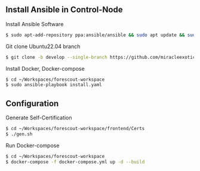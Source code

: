 ## Install Ansible in Control-Node

Install Ansible Software

```sh
$ sudo apt-add-repository ppa:ansible/ansible && sudo apt update && sudo apt install ansible && ansible --version
```

Git clone Ubuntu22.04 branch

```sh
$ git clone -b develop --single-branch https://github.com/miracleexotic/Workspaces.git
```

Install Docker, Docker-compose

```sh
$ cd ~/Workspaces/forescout-workspace
$ sudo ansible-playbook install.yaml
```

## Configuration

Generate Self-Certification

```sh
$ cd ~/Workspaces/forescout-workspace/frontend/Certs
$ ./gen.sh
```

Run Docker-compose

```sh
$ cd ~/Workspaces/forescout-workspace
$ docker-compose -f docker-compose.yml up -d --build
```
